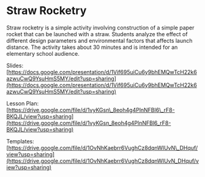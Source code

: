 # Straw Rocketry

Straw rocketry is a simple activity involving construction of a simple paper rocket that can be launched with a straw. Students analyze the effect of different design parameters and environmental factors that affects launch distance. The activity takes about 30 minutes and is intended for an elementary school audience. 

Slides: [https://docs.google.com/presentation/d/1Vif695uiCu6y9bhEMQwTcH22k6azwuCwQ9YsuHmS5MY/edit?usp=sharing](https://docs.google.com/presentation/d/1Vif695uiCu6y9bhEMQwTcH22k6azwuCwQ9YsuHmS5MY/edit?usp=sharing) 

Lesson Plan: [https://drive.google.com/file/d/1vyKGsn\_8eoh4g4PlnNFBl6\_rF8-BKQJL/view?usp=sharing](https://drive.google.com/file/d/1vyKGsn_8eoh4g4PlnNFBl6_rF8-BKQJL/view?usp=sharing)

Templates: [https://drive.google.com/file/d/1OvNhKaebrr6VughCz8dqnWIUvN\_DHquf/view?usp=sharing](https://drive.google.com/file/d/1OvNhKaebrr6VughCz8dqnWIUvN_DHquf/view?usp=sharing)

